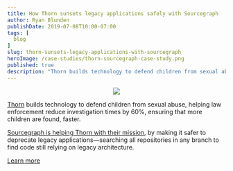 ```yaml
---
title: How Thorn sunsets legacy applications safely with Sourcegraph
author: Ryan Blunden
publishDate: 2019-07-08T10:00-07:00
tags: [
  blog
]
slug: thorn-sunsets-legacy-applications-with-sourcegraph
heroImage: /case-studies/thorn-sourcegraph-case-study.png
published: true
description: "Thorn builds technology to defend children from sexual abuse, helping law enforcement reduce investigation times by 60%, ensuring that more children are found, faster. Sourcegraph is helping Thorn with their mission, by making it safer to deprecate legacy applications—searching all repositories in any branch to find code still relying on legacy architecture."
---
```


<p style="text-align: center">
  <img src="/case-studies/thorn-sourcegraph-case-study-og-embed.jpg" />
</p>

[Thorn](https://www.thorn.org/) builds technology to defend children from sexual abuse, helping law enforcement reduce investigation times by 60%, ensuring that more children are found, faster.

[Sourcegraph is helping Thorn with their mission](/case-studies/we-are-thorn), by making it safer to deprecate legacy applications—searching all repositories in any branch to find code still relying on legacy architecture.

<a href="/case-studies/we-are-thorn" class="btn btn-primary mt-4">Learn more</a>
